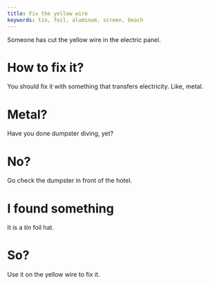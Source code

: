 ```yaml
---
title: Fix the yellow wire
keywords: tin, foil, aluminum, screen, beach
---
```


Someone has cut the yellow wire in the electric panel.

# How to fix it?
You should fix it with something that transfers electricity. Like, metal.

# Metal?
Have you done dumpster diving, yet?

# No?
Go check the dumpster in front of the hotel.

# I found something
It is a _tin_ foil hat.

# So?
Use it on the yellow wire to fix it.
